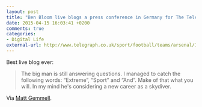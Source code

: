 ```yaml
---
layout: post
title: "Ben Bloom live blogs a press conference in Germany for The Telegraph — without speaking German"
date: 2015-04-15 16:03:41 +0200
comments: true
categories: 
- Digital Life
external-url: http://www.telegraph.co.uk/sport/football/teams/arsenal/11537367/Jurgen-Klopp-quits-Borussia-Dortmund-live.html
---
```


Best live blog ever:

> The big man is still answering questions. I managed to catch the following words: “Extreme”, “Sport” and “And”. Make of that what you will. In my mind he's considering a new career as a skydiver.

Via [Matt Gemmell](https://twitter.com/mattgemmell/status/588333821831032832).